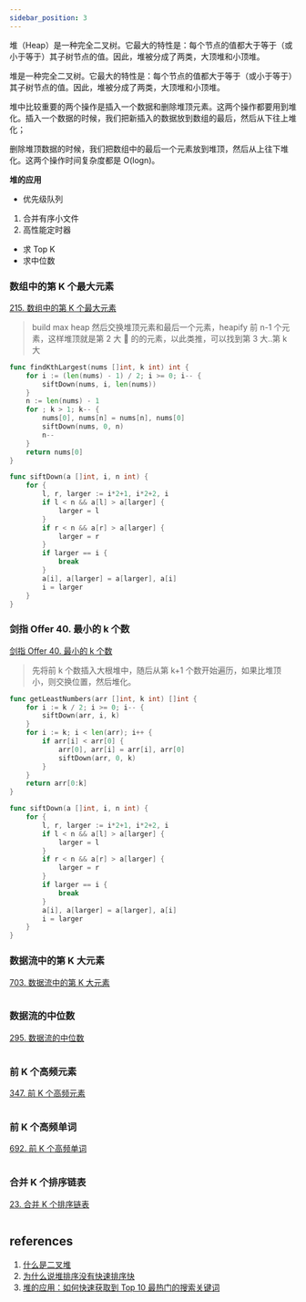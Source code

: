 ```yaml
---
sidebar_position: 3
---
```


堆（Heap）是一种完全二叉树。它最大的特性是：每个节点的值都大于等于（或小于等于）其子树节点的值。因此，堆被分成了两类，大顶堆和小顶堆。

堆是一种完全二叉树。它最大的特性是：每个节点的值都大于等于（或小于等于）其子树节点的值。因此，堆被分成了两类，大顶堆和小顶堆。

堆中比较重要的两个操作是插入一个数据和删除堆顶元素。这两个操作都要用到堆化。插入一个数据的时候，我们把新插入的数据放到数组的最后，然后从下往上堆化；

删除堆顶数据的时候，我们把数组中的最后一个元素放到堆顶，然后从上往下堆化。这两个操作时间复杂度都是 O(logn)。

**堆的应用**

- 优先级队列

1. 合并有序小文件
2. 高性能定时器

- 求 Top K
- 求中位数

### 数组中的第 K 个最大元素

[215. 数组中的第 K 个最大元素](https://leetcode-cn.com/problems/kth-largest-element-in-an-array/)

> build max heap
> 然后交换堆顶元素和最后一个元素，heapify 前 n-1 个元素，这样堆顶就是第 2 大  的的元素，以此类推，可以找到第 3 大..第 k 大

```go
func findKthLargest(nums []int, k int) int {
	for i := (len(nums) - 1) / 2; i >= 0; i-- {
		siftDown(nums, i, len(nums))
	}
	n := len(nums) - 1
	for ; k > 1; k-- {
		nums[0], nums[n] = nums[n], nums[0]
		siftDown(nums, 0, n)
		n--
	}
	return nums[0]
}

func siftDown(a []int, i, n int) {
	for {
		l, r, larger := i*2+1, i*2+2, i
		if l < n && a[l] > a[larger] {
			larger = l
		}
		if r < n && a[r] > a[larger] {
			larger = r
		}
		if larger == i {
			break
		}
		a[i], a[larger] = a[larger], a[i]
		i = larger
	}
}
```

### 剑指 Offer 40. 最小的 k 个数

[剑指 Offer 40. 最小的 k 个数](https://leetcode-cn.com/problems/zui-xiao-de-kge-shu-lcof/)

> 先将前 k 个数插入大根堆中，随后从第 k+1 个数开始遍历，如果比堆顶小，则交换位置，然后堆化。

```go
func getLeastNumbers(arr []int, k int) []int {
	for i := k / 2; i >= 0; i-- {
		siftDown(arr, i, k)
	}
	for i := k; i < len(arr); i++ {
		if arr[i] < arr[0] {
			arr[0], arr[i] = arr[i], arr[0]
			siftDown(arr, 0, k)
		}
	}
	return arr[0:k]
}

func siftDown(a []int, i, n int) {
	for {
		l, r, larger := i*2+1, i*2+2, i
		if l < n && a[l] > a[larger] {
			larger = l
		}
		if r < n && a[r] > a[larger] {
			larger = r
		}
		if larger == i {
			break
		}
		a[i], a[larger] = a[larger], a[i]
		i = larger
	}
}
```

### 数据流中的第 K 大元素

[703. 数据流中的第 K 大元素](https://leetcode-cn.com/problems/kth-largest-element-in-a-stream/)

```

```

### 数据流的中位数

[295. 数据流的中位数](https://leetcode-cn.com/problems/find-median-from-data-stream/)

```

```

### 前 K 个高频元素

[347. 前 K 个高频元素](https://leetcode-cn.com/problems/top-k-frequent-elements/)

```

```

### 前 K 个高频单词

[692. 前 K 个高频单词](https://leetcode-cn.com/problems/top-k-frequent-words/)

```

```

### 合并 K 个排序链表

[23. 合并 K 个排序链表](https://leetcode-cn.com/problems/merge-k-sorted-lists)

```

```

## references

1. [什么是二叉堆](https://blog.csdn.net/xiao__jia__jia/article/details/82755722)
1. [为什么说堆排序没有快速排序快](https://time.geekbang.org/column/article/69913)
1. [堆的应用：如何快速获取到 Top 10 最热门的搜索关键词](https://time.geekbang.org/column/article/70187)
